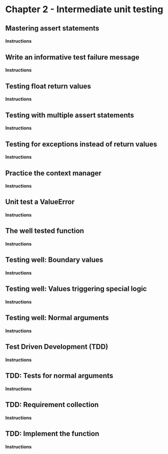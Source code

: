 # Chapter 2 - Intermediate unit testing


## Mastering assert statements

#### Instructions

## Write an informative test failure message

#### Instructions


## Testing float return values

#### Instructions


## Testing with multiple assert statements

#### Instructions


## Testing for exceptions instead of return values

#### Instructions


## Practice the context manager

#### Instructions


## Unit test a ValueError

#### Instructions


## The well tested function

#### Instructions


## Testing well: Boundary values

#### Instructions


## Testing well: Values triggering special logic

#### Instructions


## Testing well: Normal arguments

#### Instructions


## Test Driven Development (TDD)

#### Instructions


## TDD: Tests for normal arguments

#### Instructions


## TDD: Requirement collection

#### Instructions


## TDD: Implement the function

#### Instructions